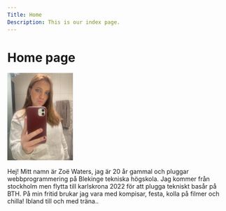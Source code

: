 ```yaml
---
Title: Home
Description: This is our index page.
---
```


Home page
==========================
<img src="assets/img/jag.JPEG" alt="me" style="height: 200px;">

Hej! Mitt namn är Zoë Waters, jag är 20 år gammal och pluggar webbprogrammering på Blekinge tekniska högskola.
 Jag kommer från stockholm men flytta till karlskrona 2022 för att plugga tekniskt basår på BTH. 
På min fritid brukar jag vara med kompisar, festa, kolla på filmer och chilla!
 Ibland till och med träna.. 
